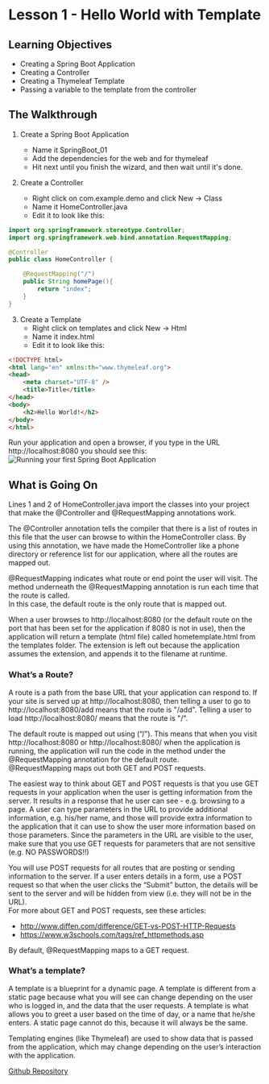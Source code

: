 # Lesson 1 - Hello World with Template 
## Learning Objectives
* Creating a Spring Boot Application
* Creating a Controller
* Creating a Thymeleaf Template
* Passing a variable to the template from the controller

## The Walkthrough 

1. Create a Spring Boot Application 
	* Name it SpringBoot_01 
	* Add the dependencies for the web and for thymeleaf 
	* Hit next until you finish the wizard, and then wait until it's done.    

2. Create a Controller 
	* Right click on com.example.demo and click New -> Class 
	* Name it HomeController.java 
	* Edit it to look like this: 
```java
import org.springframework.stereotype.Controller;
import org.springframework.web.bind.annotation.RequestMapping;

@Controller
public class HomeController {

    @RequestMapping("/")
    public String homePage(){
        return "index";
    }
}
```

3. Create a Template 
  	* Right click on templates and click New -> Html 
	* Name it index.html 
	* Edit it to look like this: 
```html
<!DOCTYPE html>
<html lang="en" xmlns:th="www.thymeleaf.org">
<head>
    <meta charset="UTF-8" />
    <title>Title</title>
</head>
<body>
    <h2>Hello World!</h2>
</body>
</html>
```

Run your application and open a browser, if you type in the URL http://localhost:8080 you should see this: 
![Running your first Spring Boot Application](https://github.com/ajhenley/unofficialguides/blob/master/IntroToSpringBoot/img/Lesson01.png "Running your first Spring Boot Application")

## What is Going On
Lines 1 and 2 of HomeController.java import the classes into your project that make the @Controller 
and @RequestMapping annotations work.  

The @Controller annotation tells the compiler that there is a list of routes in this file that the user 
can browse to within the HomeController class. By using this annotation, we have made 
the HomeController like a phone directory or reference list for our application, where all the routes 
are mapped out.  

@RequestMapping indicates what route or end point the user will visit. The method underneath the 
@RequestMapping annotation is run each time that the route is called.  
In this case, the default route is the only route that is mapped out.  

When a user browses to http://localhost:8080 (or the default route on the port that has been set 
for the application if 8080 is not in use), then the application will return a template (html file) 
called hometemplate.html from the templates folder. The extension is left out because the application 
assumes the extension, and appends it to the filename at runtime.  

### What’s a Route?  
A route is a path from the base URL that your application can respond to. If your site is served up at 
http://localhost:8080, then telling a user to go to http://localhost:8080/add means that the route is "/add". 
Telling a user to load http://localhost:8080/ means that the route is "/".

The default route is mapped out using (“/”). This means that when you visit http://localhost:8080 or 
http://localhost:8080/ when the application is running, the application will run the code in the method 
under the @RequestMapping annotation for the default route.  
@RequestMapping maps out both GET and POST requests. 

The easiest way to think about GET and POST requests is that you use GET requests in your application 
when the user is getting information from the server. It results in a response that he user can see - 
e.g. browsing to a page. A user can type parameters in the URL to provide additional information, 
e.g. his/her name, and those will provide extra information to the application that it can use to 
show the user more information based on those parameters. Since the parameters in the URL are visible 
to the user, make sure that you use GET requests for parameters that are not sensitive 
(e.g. NO PASSWORDS!!) 

You will use POST requests for all routes that are posting or sending information to the server. If a 
user enters details in a form, use a POST request so that when the user clicks the “Submit” button, the 
details will be sent to the server and will be hidden from view (i.e. they will not be in the URL).  
For more about GET and POST requests, see these articles:  
* http://www.diffen.com/difference/GET-vs-POST-HTTP-Requests 
* https://www.w3schools.com/tags/ref_httpmethods.asp 

By default, @RequestMapping maps to a GET request. 

### What’s a template?  
A template is a blueprint for a dynamic page. A template is different from a static page because what you will see can change depending on the user who is logged in, and the data that the user requests. A template is what allows you to greet a user based on the time of day, or a name that he/she enters. A static page cannot do this, because it will always be the same.  

Templating engines (like Thymeleaf) are used to show data that is passed from the application, which may change depending on the user’s interaction with the application. 

[Github Repository](https://github.com/ajhenley/SpringBoot_01)
